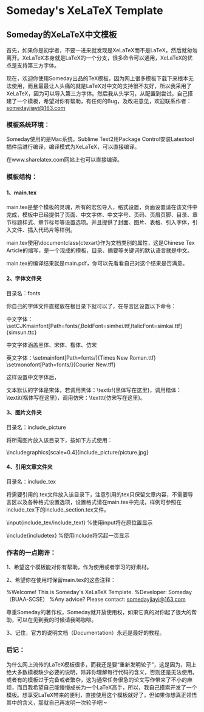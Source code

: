 # Someday's XeLaTeX Template

## Someday的XeLaTeX中文模板

首先，如果你是初学者，不要一进来就发现是XeLaTeX而不是LaTeX，然后就匆匆离开。XeLaTeX本身就是LaTeX的一个分支，很多命令可以通用，XeLaTeX的优点是支持第三方字体。

现在，欢迎你使用Someday出品的TeX模板，因为网上很多模板下载下来根本无法使用，而且最最让人头痛的就是LaTeX对中文的支持很不友好，所以我采用了XeLaTeX，因为可以导入第三方字体。然后我从头学习，从配置到尝试，自己搭建了一个模板，希望对你有帮助，有任何的Bug，及改进意见，欢迎联系作者：somedayjiayi@163.com



### 模板系统环境：

Someday使用的是Mac系统，Sublime Text2用Package Control安装Latextool插件后进行编译，编译模式为XeLaTeX，可以直接编译。

在www.sharelatex.com网站上也可以直接编译。



### 模板结构：

#### 1、main.tex

main.tex是整个模板的灵魂，所有的宏包导入，格式设置，页面设置请在该文件中完成，模板中已经提供了页面、中文字体、中文字号、页码、页眉页脚、目录、章节标题样式、章节标号等设置选项。并且提供了封面、图片、表格、引入字体，引入文件、插入代码片等样例。

main.tex使用\documentclass{ctexart}作为文档类别的属性，这是Chinese Tex Article的缩写，是一个现成的模板，目录、摘要等关键词的默认语言就是中文。

main.tex的编译结果就是main.pdf，你可以先看看自己对这个结果是否满意。

#### 2、字体文件夹

目录名：fonts

你自己的字体文件直接放在根目录下就可以了，在导言区设置以下命令：

中文字体：\setCJKmainfont[Path=fonts/,BoldFont=simhei.ttf,ItalicFont=simkai.ttf]{simsun.ttc}

中文字体涵盖黑体、宋体、楷体、仿宋

英文字体：\setmainfont[Path=fonts/]{Times New Roman.ttf}
​                   \setmonofont[Path=fonts/]{Courier New.tff}

这样设置中文字体后，

文本默认的字体是宋体，若调用黑体：\textbf{黑体写在这里}，调用楷体：\textit{楷体写在这里}，调用仿宋：\texttt{仿宋写在这里}。



#### 3、图片文件夹

目录名：include_picture

将所需图片放入该目录下，按如下方式使用：

\includegraphics[scale=0.4]{include_picture/picture.jpg}

#### 4、引用文章文件夹

目录名：include_tex

将需要引用的.tex文件放入该目录下，注意引用的tex只保留文章内容，不需要导言区以及各种格式设置选项，设置格式请在main.tex中完成，样例可参照在include_tex下的include_section.tex文件。

\input{include_tex/include_text} %使用input将在原位置显示

\include{includetex} %使用include将另起一页显示



### 作者的一点期许：

1、希望这个模板能对你有帮助，作为使用或者学习的好素材。

2、希望你在使用时保留main.tex的这些注释：

%Welcome! This is Someday's XeLaTeX Template. 
%Developer: Someday（BUAA-SCSE）
%Any advice? Please contact: somedayjiayi@163.com

尊重Someday的著作权，Someday就开放使用权，如果它真的对你起了很大的帮助，可以在见到我的时候请我喝咖啡。

3、记住，官方的说明文档（Documentation）永远是最好的教程。



### 后记：

为什么网上流传的LaTeX模板很多，而我还是要“重新发明轮子”，这是因为，网上绝大多数模板缺少必要的说明，除非你理解每行代码的含义，否则还是无法使用。或者有的模板过于完备或者繁杂，这为通常任务很急的论文写作带来了不小的麻烦，而且我希望自己能慢慢成长为一个LaTeX高手，所以，我自己摸索开发了一个模板。想享受LaTeX带来的便利，直接使用这个模板就好了，但如果你想真正领悟其中的含义，那就自己再发明一次轮子吧!~

